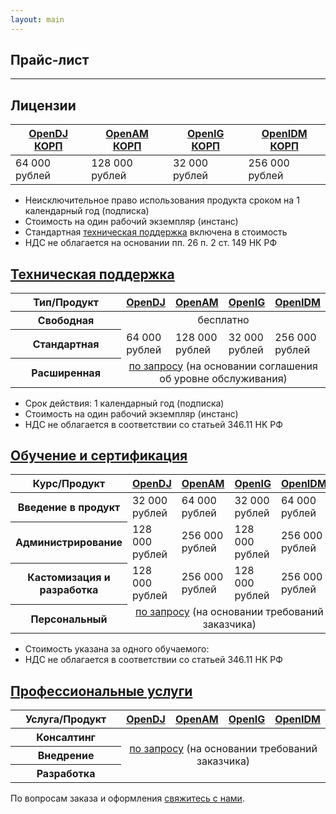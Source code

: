 ```yaml
---
layout: main
---
```

<section id="price" class="page-section">
    <div class="container px-4 px-lg-5 py-5">
        <div class="row justify-content-center">
            <div class="col">
                <h1>Прайс-лист</h1>
                <hr class="divider" />
            </div>
        </div>
        <div class="row">
            <div class="col">
                <h2>Лицензии</h2>
                <table class="table">
                    <thead>
                        <tr>
                            <th scope="col"><a href="/opendj">OpenDJ КОРП</a></th>
                            <th scope="col"><a href="/openam">OpenAM КОРП</a></th>
                            <th scope="col"><a href="/openig">OpenIG КОРП</a></th>
                            <th scope="col"><a href="/openidm">OpenIDM КОРП</a></th>
                        </tr>
                    </thead>
                    <tbody>
                        <tr>
                            <td scope="row">64 000 рублей</td>
                            <td scope="row">128 000 рублей</td>
                            <td scope="row">32 000 рублей</td>
                            <td scope="row">256 000 рублей</td>
                        </tr>
                    </tbody>
                </table>
                <ul>
                    <li>Неисключительное право использования продукта сроком на 1 календарный год (подписка)</li>
                    <li>Стоимость на один рабочий экземпляр (инстанс)</li>
                    <li>Стандартная <a href="/support">техническая поддержка</a> включена в стоимость</li>
                    <li>НДС не облагается на основании пп. 26 п. 2 ст. 149 НК РФ</li>
                </ul>
            </div>
        </div>
        <div class="row">
            <div class="col">
                <h2><a href="/support">Техническая поддержка</a></h2>
                <table class="table">
                    <thead>
                        <tr>
                            <th scope="col" style="width:100%">Тип/Продукт</th>
                            <th scope="col"><a href="/opendj">OpenDJ</a></th>
                            <th scope="col"><a href="/openam">OpenAM</a></th>
                            <th scope="col"><a href="/openig">OpenIG</a></th>
                            <th scope="col"><a href="/openidm">OpenIDM</a></th>
                        </tr>
                    </thead>
                    <tbody>
                        <tr>
                            <th scope="row">Свободная</th>
                            <td scope="row" colspan="4" align="center">бесплатно</td>
                        </tr>
                        <tr>
                            <th scope="row">Стандартная</th>
                            <td scope="row">64 000 рублей</td>
                            <td scope="row">128 000 рублей</td>
                            <td scope="row">32 000 рублей</td>
                            <td scope="row">256 000 рублей</td>
                        </tr>
                        <tr>
                            <th scope="row">Расширенная</th>
                            <td scope="row" colspan="4"  style="text-align: center;"><a href="/contacts">по запросу</a> (на основании соглашения об уровне обслуживания)</td>
                        </tr>
                    </tbody>
                </table>
                <ul>
                    <li>Срок действия: 1 календарный год (подписка)</li>
                    <li>Стоимость на один рабочий экземпляр (инстанс)</li>
                    <li>НДС не облагается в соответствии со статьей 346.11 НK РФ</li>
                </ul>
            </div>
        </div>
        <div class="row">
            <div class="col">
                <h2><a href="/education">Обучение и сертификация</a></h2>
                <table class="table">
                    <thead>
                        <tr>
                            <th scope="col" style="width:100%">Курс/Продукт</th>
                            <th scope="col"><a href="/opendj">OpenDJ</a></th>
                            <th scope="col"><a href="/openam">OpenAM</a></th>
                            <th scope="col"><a href="/openig">OpenIG</a></th>
                            <th scope="col"><a href="/openidm">OpenIDM</a></th>
                        </tr>
                    </thead>
                    <tbody>
                        <tr>
                            <th scope="row">Введение в продукт</th>
                            <td scope="row">32 000 рублей</td>
                            <td scope="row">64 000 рублей</td>
                            <td scope="row">32 000 рублей</td>
                            <td scope="row">64 000 рублей</td>
                        </tr>
                        <tr>
                            <th scope="row">Администрирование</th>
                            <td scope="row">128 000 рублей</td>
                            <td scope="row">256 000 рублей</td>
                            <td scope="row">128 000 рублей</td>
                            <td scope="row">256 000 рублей</td>
                        </tr>
                        <tr>
                            <th scope="row">Кастомизация и разработка</th>
                            <td scope="row">128 000 рублей</td>
                            <td scope="row">256 000 рублей</td>
                            <td scope="row">128 000 рублей</td>
                            <td scope="row">256 000 рублей</td>
                        </tr>
                        <tr>
                            <th scope="row">Персональный</th>
                            <td scope="row" colspan="4"  style="text-align: center;"><a href="/contacts">по запросу</a> (на основании требований заказчика)</td>
                        </tr>
                    </tbody>
                </table>
                <ul>
                    <li>Стоимость указана за одного обучаемого:</li>
                    <li>НДС не облагается в соответствии со статьей 346.11 НK РФ</li>
                </ul>
            </div>
        </div>
        <div class="row">
            <div class="col">
                <h2><a href="/services">Профессиональные услуги</a></h2>
                <table class="table">
                    <thead>
                        <tr>
                            <th scope="col" style="width:100%">Услуга/Продукт</th>
                            <th scope="col"><a href="/opendj">OpenDJ</a></th>
                            <th scope="col"><a href="/openam">OpenAM</a></th>
                            <th scope="col"><a href="/openig">OpenIG</a></th>
                            <th scope="col"><a href="/openidm">OpenIDM</a></th>
                        </tr>
                    </thead>
                    <tbody>
                        <tr>
                            <th scope="row">Консалтинг</th>
                            <td scope="row" colspan="4" rowspan="3" style="vertical-align: middle;text-align: center;"><a href="/contacts">по запросу</a> (на основании требований заказчика)</td>
                        </tr>
                        <tr>
                            <th scope="row">Внедрение</th>
                        </tr>
                        <tr>
                            <th scope="row">Разработка</th>
                        </tr>
                    </tbody>
                </table>
                <p>По вопросам заказа и оформления <a href="/contacts">свяжитесь с нами</a>.</p>
            </div>
        </div>
    </div>
</section>